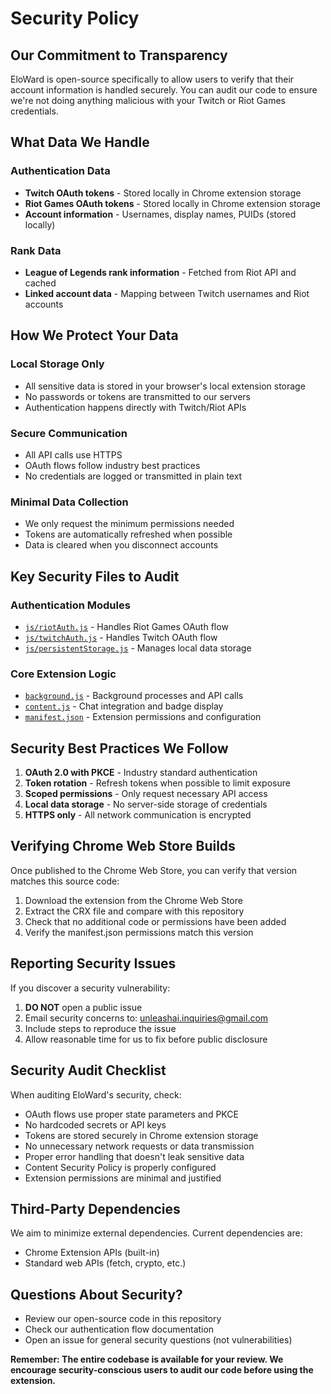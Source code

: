 # Security Policy

## Our Commitment to Transparency

EloWard is open-source specifically to allow users to verify that their account information is handled securely. You can audit our code to ensure we're not doing anything malicious with your Twitch or Riot Games credentials.

## What Data We Handle

### Authentication Data
- **Twitch OAuth tokens** - Stored locally in Chrome extension storage
- **Riot Games OAuth tokens** - Stored locally in Chrome extension storage  
- **Account information** - Usernames, display names, PUIDs (stored locally)

### Rank Data
- **League of Legends rank information** - Fetched from Riot API and cached
- **Linked account data** - Mapping between Twitch usernames and Riot accounts

## How We Protect Your Data

### Local Storage Only
- All sensitive data is stored in your browser's local extension storage
- No passwords or tokens are transmitted to our servers
- Authentication happens directly with Twitch/Riot APIs

### Secure Communication
- All API calls use HTTPS
- OAuth flows follow industry best practices
- No credentials are logged or transmitted in plain text

### Minimal Data Collection
- We only request the minimum permissions needed
- Tokens are automatically refreshed when possible
- Data is cleared when you disconnect accounts

## Key Security Files to Audit

### Authentication Modules
- [`js/riotAuth.js`](js/riotAuth.js) - Handles Riot Games OAuth flow
- [`js/twitchAuth.js`](js/twitchAuth.js) - Handles Twitch OAuth flow
- [`js/persistentStorage.js`](js/persistentStorage.js) - Manages local data storage

### Core Extension Logic
- [`background.js`](background.js) - Background processes and API calls
- [`content.js`](content.js) - Chat integration and badge display
- [`manifest.json`](manifest.json) - Extension permissions and configuration

## Security Best Practices We Follow

1. **OAuth 2.0 with PKCE** - Industry standard authentication
2. **Token rotation** - Refresh tokens when possible to limit exposure
3. **Scoped permissions** - Only request necessary API access
4. **Local data storage** - No server-side storage of credentials
5. **HTTPS only** - All network communication is encrypted

## Verifying Chrome Web Store Builds

Once published to the Chrome Web Store, you can verify that version matches this source code:

1. Download the extension from the Chrome Web Store
2. Extract the CRX file and compare with this repository
3. Check that no additional code or permissions have been added
4. Verify the manifest.json permissions match this version

## Reporting Security Issues

If you discover a security vulnerability:

1. **DO NOT** open a public issue
2. Email security concerns to: unleashai.inquiries@gmail.com
3. Include steps to reproduce the issue
4. Allow reasonable time for us to fix before public disclosure

## Security Audit Checklist

When auditing EloWard's security, check:

- OAuth flows use proper state parameters and PKCE
- No hardcoded secrets or API keys
- Tokens are stored securely in Chrome extension storage
- No unnecessary network requests or data transmission
- Proper error handling that doesn't leak sensitive data
- Content Security Policy is properly configured
- Extension permissions are minimal and justified

## Third-Party Dependencies

We aim to minimize external dependencies. Current dependencies are:
- Chrome Extension APIs (built-in)
- Standard web APIs (fetch, crypto, etc.)

## Questions About Security?

- Review our open-source code in this repository
- Check our authentication flow documentation
- Open an issue for general security questions (not vulnerabilities)

**Remember: The entire codebase is available for your review. We encourage security-conscious users to audit our code before using the extension.** 